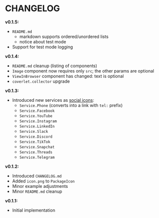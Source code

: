 # CHANGELOG

**v0.1.5:**
- `README.md`
  - markdown supports ordered/unordered lists
  - notice about test mode
- Support for test mode logging

**v0.1.4:**
- `README.md` cleanup (listing of components)
- `Image` component now requires only `src`; the other params are optional
- `ViewInBrowser` component has changed: text is optional
- `coverlet.collector` upgrade

**v0.1.3:**
- Introduced new services as [social icons](examples/ConfirmEmailExample/Program.cs):
  - `Service.Phone` (converts into a link with `tel:` prefix)
  - `Service.Facebook`
  - `Service.YouTube`
  - `Service.Instagram`
  - `Service.LinkedIn`
  - `Service.Slack`
  - `Service.Discord`
  - `Service.TikTok`
  - `Service.Snapchat`
  - `Service.Threads`
  - `Service.Telegram`

**v0.1.2:**
- Introduced `CHANGELOG.md`
- Added `icon.png` to `PackageIcon`
- Minor example adjustments
- Minor `README.md` cleanup

**v0.1.1:**
- Initial implementation